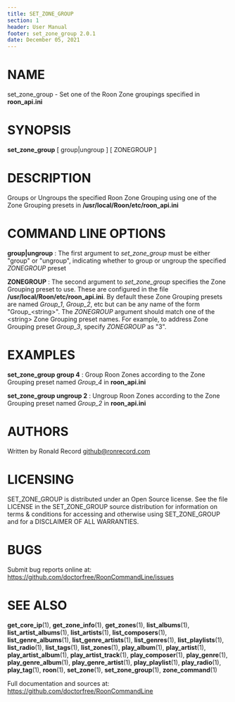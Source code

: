 ```yaml
---
title: SET_ZONE_GROUP
section: 1
header: User Manual
footer: set_zone_group 2.0.1
date: December 05, 2021
---
```

# NAME
set_zone_group - Set one of the Roon Zone groupings specified in **roon_api.ini**

# SYNOPSIS
**set_zone_group** [ group|ungroup ] [ ZONEGROUP ]

# DESCRIPTION
Groups or Ungroups the specified Roon Zone Grouping using one of the Zone Grouping presets in **/usr/local/Roon/etc/roon_api.ini**

# COMMAND LINE OPTIONS
**group|ungroup**
: The first argument to *set_zone_group* must be either "group" or "ungroup", indicating whether to group or ungroup the specified *ZONEGROUP* preset

**ZONEGROUP**
: The second argument to *set_zone_group* specifies the Zone Grouping preset to use. These are configured in the file **/usr/local/Roon/etc/roon_api.ini**. By default these Zone Grouping presets are named *Group_1*, *Group_2*, etc but can be any name of the form "Group_&lt;string&gt;". The *ZONEGROUP* argument should match one of the &lt;string&gt; Zone Grouping preset names. For example, to address Zone Grouping preset *Group_3*, specify *ZONEGROUP* as "3".

# EXAMPLES
**set_zone_group group 4**
: Group Roon Zones according to the Zone Grouping preset named *Group_4* in **roon_api.ini**

**set_zone_group ungroup 2**
: Ungroup Roon Zones according to the Zone Grouping preset named *Group_2* in **roon_api.ini**

# AUTHORS
Written by Ronald Record github@ronrecord.com

# LICENSING
SET_ZONE_GROUP is distributed under an Open Source license.
See the file LICENSE in the SET_ZONE_GROUP source distribution
for information on terms &amp; conditions for accessing and
otherwise using SET_ZONE_GROUP and for a DISCLAIMER OF ALL WARRANTIES.

# BUGS
Submit bug reports online at: https://github.com/doctorfree/RoonCommandLine/issues

# SEE ALSO
**get_core_ip**(1), **get_zone_info**(1), **get_zones**(1), **list_albums**(1), **list_artist_albums**(1), **list_artists**(1), **list_composers**(1), **list_genre_albums**(1), **list_genre_artists**(1), **list_genres**(1), **list_playlists**(1), **list_radio**(1), **list_tags**(1), **list_zones**(1), **play_album**(1), **play_artist**(1), **play_artist_album**(1), **play_artist_track**(1), **play_composer**(1), **play_genre**(1), **play_genre_album**(1), **play_genre_artist**(1), **play_playlist**(1), **play_radio**(1), **play_tag**(1), **roon**(1), **set_zone**(1), **set_zone_group**(1), **zone_command**(1)

Full documentation and sources at: https://github.com/doctorfree/RoonCommandLine

